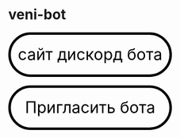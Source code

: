<h1>veni-bot</h1>
<a style="
    text-decoration: none;
    color: #000;
    width: 320px;
    height: 80px;
    border: 5px solid #000;
    border-radius: 50px;
    font-style: normal;
    font-weight: normal;
    font-size: 32px;
    line-height: 44px;
    display: flex;
    justify-content: center;
    text-align: center;
    align-items: center;
    transition: background, border, 300ms linear;" href="https://kirillcihaev.github.io/veni-bot" target="_blank" class="venibot-buttons">сайт дискорд бота</a><br>
<a style="
    text-decoration: none;
    color: #000;
    width: 320px;
    height: 80px;
    border: 5px solid #000;
    border-radius: 50px;
    font-style: normal;
    font-weight: normal;
    font-size: 32px;
    line-height: 44px;
    display: flex;
    justify-content: center;
    text-align: center;
    align-items: center;
    transition: background, border, 300ms linear;" href="https://discord.com/api/oauth2/authorize?client_id=728030884179083354&permissions=8&scope=bot" target="_blank" class="venibot-buttons">Пригласить бота</a>
